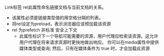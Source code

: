
Link标签
rel此属性命名链接文档与当前文档的关系。
- 该属性必须是链接类型值的用空格分隔的列表。
- 将rel设定为preload，表示浏览器应该预加载该资源
- rel 为prefetch 非标准 安全上下文
	- 此属性标识下一个导航可能需要的资源，用户代理应检索该资源。这允许用户代理在将来请求资源时更快地做出响应。
你可以在media属性中提供媒体类型或查询; 然后，只有在媒体条件为 true 时，才会加载此资源

